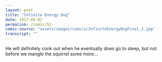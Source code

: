 ```yaml
---
layout: post
title: "Infinite Energy Dog"
date: 2017-05-02
permalink: /comic/52
comic-source: "assets/images/comics/InfiniteEnergyDogFinal_2.jpg"
transcript: ""
---
```


He will definitely conk out when he eventually does go to sleep, but not before we mangle the squirrel some more...
